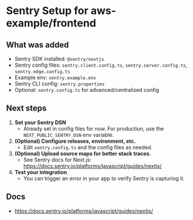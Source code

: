 # Sentry Setup for aws-example/frontend

## What was added
- Sentry SDK installed: `@sentry/nextjs`
- Sentry config files: `sentry.client.config.ts`, `sentry.server.config.ts`, `sentry.edge.config.ts`
- Example env: `sentry.example.env`
- Sentry CLI config: `sentry.properties`
- Optional: `sentry.config.ts` for advanced/centralized config

## Next steps
1. **Set your Sentry DSN**
   - Already set in config files for now. For production, use the `NEXT_PUBLIC_SENTRY_DSN` env variable.
2. **(Optional) Configure releases, environment, etc.**
   - Edit `sentry.config.ts` and the config files as needed.
3. **(Optional) Upload source maps for better stack traces.**
   - See Sentry docs for Next.js: https://docs.sentry.io/platforms/javascript/guides/nextjs/
4. **Test your integration**
   - You can trigger an error in your app to verify Sentry is capturing it.

## Docs
- https://docs.sentry.io/platforms/javascript/guides/nextjs/
